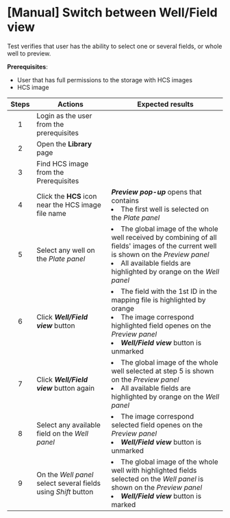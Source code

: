 # [Manual] Switch between Well/Field view

Test verifies that user has the ability to select one or several fields, or whole well to preview.

**Prerequisites**:
- User that has full permissions to the storage with HCS images
- HCS image

| Steps | Actions | Expected results |
| :---: | --- | --- |
| 1 | Login as the user from the prerequisites | |
| 2 | Open the **Library** page | |
| 3 | Find HCS image from the Prerequisites |  |
| 4 | Click the **HCS** icon near the HCS image file name | ***Preview pop-up*** opens that contains <li> The first well is selected on the *Plate panel* |
| 5 | Select any well on the *Plate panel* | <li> The global image of the whole well received by combining of all fields' images of the current well is shown on the *Preview panel* <li> All available fields are highlighted by orange on the *Well panel* |
| 6 | Click ***Well/Field view*** button | <li> The field with the 1st ID in the mapping file is highlighted by orange <li> The image correspond highlighted field openes on the *Preview panel* <li> ***Well/Field view*** button is unmarked|
| 7 | Click ***Well/Field view*** button again | <li> The global image of the whole well selected at step 5 is shown on the *Preview panel*  <li> All available fields are highlighted by orange on the *Well panel* |
| 8 | Select any available field on the *Well panel*  | <li> The image correspond selected field openes on the *Preview panel* <li> ***Well/Field view*** button is unmarked|
| 9 | On the *Well panel* select several fields using *Shift* button | <li> The global image of the whole well with highlighted fields selected on the *Well panel* is shown on the *Preview panel* <li> ***Well/Field view*** button is marked |
